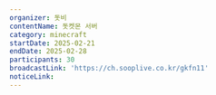 ```yaml
---
organizer: 돗비
contentName: 돗켓몬 서버
category: minecraft
startDate: 2025-02-21
endDate: 2025-02-28
participants: 30
broadcastLink: 'https://ch.sooplive.co.kr/gkfn11'
noticeLink:
---
```



